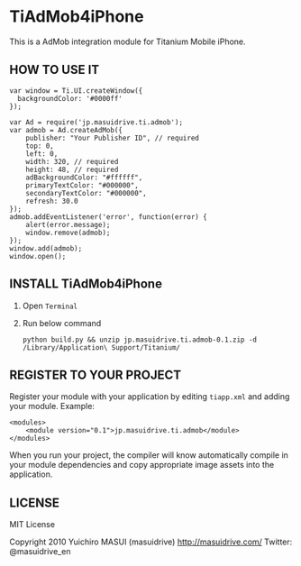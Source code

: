 TiAdMob4iPhone
===========================================

This is a AdMob integration module for Titanium Mobile iPhone.



HOW TO USE IT
-----------------------------

	var window = Ti.UI.createWindow({
	  backgroundColor: '#0000ff'
	});
	
	var Ad = require('jp.masuidrive.ti.admob');
	var admob = Ad.createAdMob({
	    publisher: "Your Publisher ID", // required
	    top: 0,
	    left: 0,
	    width: 320, // required
	    height: 48, // required
	    adBackgroundColor: "#ffffff",
	    primaryTextColor: "#000000",
	    secondaryTextColor: "#000000",
	    refresh: 30.0
	});
	admob.addEventListener('error', function(error) {
	    alert(error.message);
	    window.remove(admob);
	});
	window.add(admob);
	window.open();


INSTALL TiAdMob4iPhone
--------------------

1. Open `Terminal`
2. Run below command

	`python build.py && unzip jp.masuidrive.ti.admob-0.1.zip -d /Library/Application\ Support/Titanium/`


REGISTER TO YOUR PROJECT
---------------------

Register your module with your application by editing `tiapp.xml` and adding your module.
Example:

	<modules>
		<module version="0.1">jp.masuidrive.ti.admob</module>
	</modules>

When you run your project, the compiler will know automatically compile in your module
dependencies and copy appropriate image assets into the application.


LICENSE
---------------------
MIT License

Copyright 2010 Yuichiro MASUI (masuidrive)
http://masuidrive.com/
Twitter: @masuidrive_en